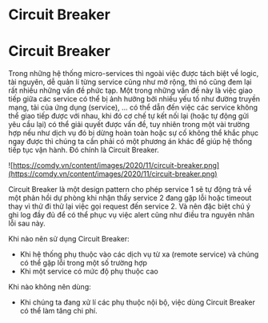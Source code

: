 # Circuit Breaker

# Circuit Breaker

Trong những hệ thống micro-services thì ngoài việc được tách biệt về logic, tài nguyên, dễ quản lí từng service cũng như mở rộng, thì nó cũng đem lại rất nhiều những vấn đề phức tạp. 
Một trong những vấn đề này là việc giao tiếp giữa các service có thể bị ảnh hưởng bởi nhiều yếu tố như đường truyền mạng, tải của ứng dụng (service), ... có thể dẫn đến việc các service không thể giao tiếp được với nhau, khi đó cơ chế tự kết nối lại (hoặc tự động gửi yêu cầu lại) có thể giải quyết được vấn đề, tuy nhiên trong một vài trường hợp nếu như dịch vụ đó bị dừng hoàn toàn hoặc sự cố không thể khắc phục ngay được thì chúng ta cần phải có một phương án khác để giúp hệ thống tiếp tục vận hành. Đó chính là Circuit Breaker.

![https://comdy.vn/content/images/2020/11/circuit-breaker.png](https://comdy.vn/content/images/2020/11/circuit-breaker.png)

Circuit Breaker là một design pattern cho phép service 1 sẽ tự động trả về một phản hồi dự phòng khi nhận thấy service 2 đang gặp lỗi hoặc timeout thay vì thử đi thử lại việc gọi request đến service 2. Và nên đặc biệt chú ý ghi log đầy đủ để có thể phục vụ việc alert cũng như điều tra nguyên nhân lỗi sau này.

Khi nào nên sử dụng Circuit Breaker:

- Khi hệ thống phụ thuộc vào các dịch vụ từ xa (remote service) và chúng có thể gặp lỗi trong một số trường hợp
- Khi một service có mức độ phụ thuộc cao

Khi nào không nên dùng:

- Khi chúng ta đang xử lí các phụ thuộc nội bộ, việc dùng Circuit Breaker có thể làm tăng chi phí.

